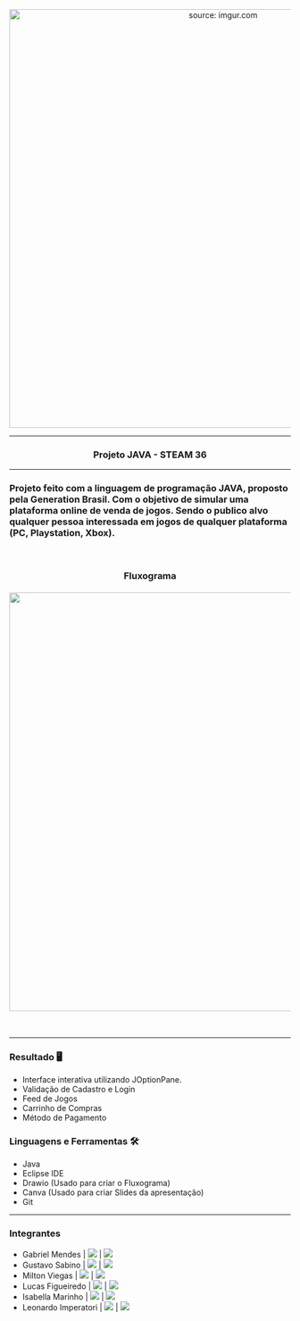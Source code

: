 <div align = "center">
  <img width="750px" src="https://i.imgur.com/ho6bdTa.jpg" title="source: imgur.com"/>
  <hr>
  <h3>
  <p><b>Projeto JAVA - STEAM 36</b></p>
  </div>

<hr>

### Projeto feito com a linguagem de programação JAVA, proposto pela Generation Brasil. Com o objetivo de simular uma plataforma online de venda de jogos. Sendo o publico alvo qualquer pessoa interessada em jogos de qualquer plataforma (PC, Playstation, Xbox).

</br>

<div align = "center">
  <p><b><h3>Fluxograma</b>
  <br><br>
  <img width="750px" src="https://i.imgur.com/bSXwlNQ.jpg"/></div>

</br>
<hr>

### **Resultado** 🖥
* Interface interativa utilizando JOptionPane.
* Validação de Cadastro e Login
* Feed de Jogos
* Carrinho de Compras
* Método de Pagamento

### **Linguagens e Ferramentas** 🛠
* Java
* Eclipse IDE
* Drawio (Usado para criar o Fluxograma)
* Canva (Usado para criar Slides da apresentação)
* Git


<hr>

### **Integrantes**

- Gabriel Mendes |  <a href="https://www.linkedin.com/in/gabriel-mendes-0706ab1b8" target="_blank"><img src="https://img.shields.io/badge/-Linkedin-blue" target="_blank"></a> |  <a href="https://github.com/Biellms" target="_blank"><img src="https://img.shields.io/badge/-Github-gray" target="_blank"></a> 
- Gustavo Sabino |  <a href="https://www.linkedin.com/in/gustavo-sabino-21b75a96/" target="_blank"><img src="https://img.shields.io/badge/-Linkedin-blue" target="_blank"></a> |  <a href="https://github.com/sabinorush" target="_blank"><img src="https://img.shields.io/badge/-Github-gray" target="_blank"></a>
- Milton Viegas | <a href="https://www.linkedin.com/in/milton-viegas-849655b0/" target="_blank"><img src="https://img.shields.io/badge/-Linkedin-blue" target="_blank"></a> |  <a href="https://github.com/Milton-Viegas" target="_blank"><img src="https://img.shields.io/badge/-Github-gray" target="_blank"></a>
- Lucas Figueiredo | <a href="https://www.linkedin.com/in/lucazfigueiredo/" target="_blank"><img src="https://img.shields.io/badge/-Linkedin-blue" target="_blank"></a> |  <a href="https://github.com/DomLucaz" target="_blank"><img src="https://img.shields.io/badge/-Github-gray" target="_blank"></a>
- Isabella Marinho | <a href="https://www.linkedin.com/in/isabella-marinho-b75311221/" target="_blank"><img src="https://img.shields.io/badge/-Linkedin-blue" target="_blank"></a> |  <a href="https://github.com/isabellammarinho" target="_blank"><img src="https://img.shields.io/badge/-Github-gray" target="_blank"></a>
- Leonardo Imperatori | <a href="https://www.linkedin.com/in/leonardo-imperatori-52a259162/" target="_blank"><img src="https://img.shields.io/badge/-Linkedin-blue" target="_blank"></a> |  <a href="https://github.com/LeozeraImp" target="_blank"><img src="https://img.shields.io/badge/-Github-gray" target="_blank"></a>

<br>

